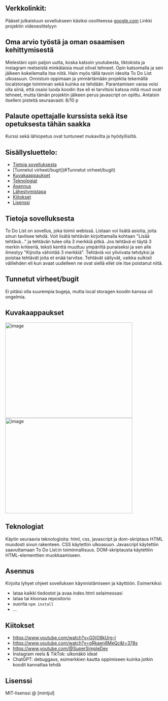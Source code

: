 ## Verkkolinkit:
Pääset julkaistuun sovellukseen käsiksi osoitteessa [google.com](https://google.com)
Linkki projektin videoesittelyyn 
## Oma arvio työstä ja oman osaamisen kehittymisestä
Mielestäni opin paljon uutta, koska katsoin youtubesta, tiktokista ja instagram reelseistä minkälaisia muut olivat tehneet.
Opin katsomalla ja sen jälkeen kokeilemalla itse niitä.
Hain myös tällä tavoin ideoita To Do List ulkoasuun.
Onnistuin oppimaan ja ymmärtämään projektia tekemällä localstorage toiminnan sekä kuinka se tehdään.
Parantamisen varaa voisi olla siinä, että osaisi luoda koodin itse eli ei tarvitsisi katsoa mitä muut ovat tehneet,
mutta tämän projektin jälkeen perus javascript on opittu.
Antaisin itselleni pisteitä seuraavasti: 8/10 p

## Palaute opettajalle kurssista sekä itse opetuksesta tähän saakka
Kurssi sekä lähiopetus ovat tuntuneet mukavilta ja hyödyllisiltä.


## Sisällysluettelo:

- [Tietoja sovelluksesta](#tietoja-sovelluksesta)
- [Tunnetut virheet/bugit](#Tunnetut virheet/bugit)
- [Kuvakaappaukset](#kuvakaappaukset)
- [Teknologiat](#teknologiat)
- [Asennus](#asennus)
- [Lähestymistapa](#lähestymistapa)
- [Kiitokset](#kiitokset)
- [Lisenssi](#lisenssi)

## Tietoja sovelluksesta
To Do List on sovellus, joka toimii webissä. Listaan voi lisätä asioita, joita sinun tavitsee tehdä. Voit lisätä tehtävän kirjoittamalla kohtaan "Lisää tehtävä..."
ja tehtävän tulee olla 3 merkkiä pitkä. Jos tehtävä ei täytä 3 merkin kriteeriä, teksti kenttä muuttuu ympäriltä punaiseksi ja sen alle ilmestyy "Kijroita vähintää 3 merkkiä".
Tehtäviä voi yliviivata tehdyksi ja poistaa tehtävät joita et enää tarvitse. Tehtävät säilyvät, vaikka sulkisit välilehden eli kun avaat uudelleen ne ovat siellä ellet ole itse poistanut niitä.

## Tunnetut virheet/bugit
Ei pitäisi olla suurempia bugeja, mutta local storagen koodin kanssa oli ongelmia.

## Kuvakaappaukset
<img width="400" height="300" alt="image" src="https://github.com/user-attachments/assets/ddced4b1-5d56-43ce-8232-fbad2fad4092" />
<img width="400" height="300" alt="image" src="https://github.com/user-attachments/assets/22b7eeb6-d3cb-4c84-8d45-0aee740da71a" />


## Teknologiat 
Käytin seuraavia teknologioita: html, css, javascript ja dom-skriptaus
HTML muodosti sivun rakenteen. CSS käytettiin ulkoasuun. Javascript käytettiin saavuttamaan To Do List:in toiminnallisuus. DOM-skriptausta käytettiin HTML-elementtien muokkaamiseen.

## Asennus
Kirjoita lyhyet ohjeet sovelluksen käynnistämiseen ja käyttöön. Esimerkiksi:  
- lataa kaikki tiedostot ja avaa index.html selaimessasi  
- lataa tai kloonaa repositorio  
- suorita `npm install`  
- ...

## Kiitokset
- https://www.youtube.com/watch?v=G0jO8kUrg-I  
- https://www.youtube.com/watch?v=gRkaen6MeQc&t=378s
- https://www.youtube.com/@SuperSimpleDev
- Instagram reels & TikTok: ulkonäkö ideat
- ChatGPT: debuggaus, esimerkkien kautta oppimiseen kuinka jotkin koodit kannattaa tehdä

## Lisenssi
MIT-lisenssi @ [mintjul]
